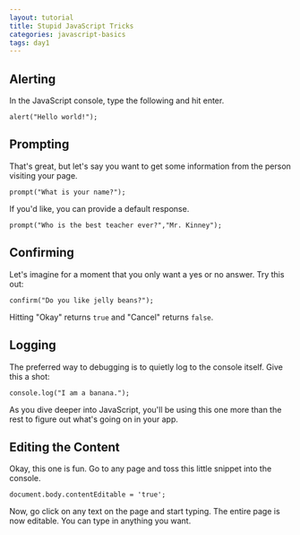 ```yaml
---
layout: tutorial
title: Stupid JavaScript Tricks
categories: javascript-basics
tags: day1
---
```


## Alerting

In the JavaScript console, type the following and hit enter.

	alert("Hello world!");

## Prompting

That's great, but let's say you want to get some information from the person visiting your page.

	prompt("What is your name?");

If you'd like, you can provide a default response.

	prompt("Who is the best teacher ever?","Mr. Kinney");

## Confirming

Let's imagine for a moment that you only want a yes or no answer. Try this out:

	confirm("Do you like jelly beans?");
	
Hitting "Okay" returns `true` and "Cancel" returns `false`.

## Logging

The preferred way to debugging is to quietly log to the console itself. Give this a shot:
	
	console.log("I am a banana.");
	
As you dive deeper into JavaScript, you'll be using this one more than the rest to figure out what's going on in your app.
	
## Editing the Content

Okay, this one is fun. Go to any page and toss this little snippet into the console.

	document.body.contentEditable = 'true';
	
Now, go click on any text on the page and start typing. The entire page is now editable. You can type in anything you want.